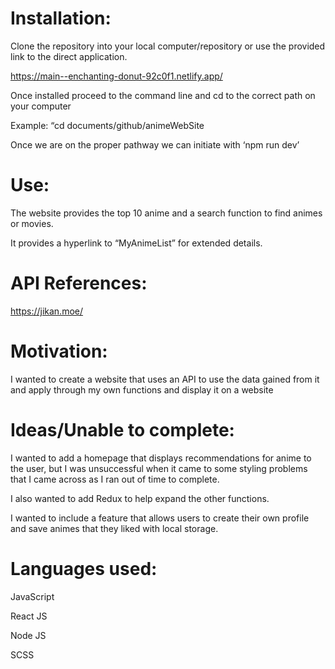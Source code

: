 
# Installation:
Clone the repository into your local computer/repository or use the provided link to the direct application.

https://main--enchanting-donut-92c0f1.netlify.app/

Once installed proceed to the command line and cd to the correct path on your computer

Example: “cd documents/github/animeWebSite

Once we are on the proper pathway we can initiate with ‘npm run dev’


# Use: 
The website provides the top 10 anime and a search function to find animes or movies.

It provides a hyperlink to “MyAnimeList” for extended details.

# API References:
https://jikan.moe/


# Motivation: 
I wanted to create a website that uses an API to use the data gained from it and apply through my own functions and display it on a website

# Ideas/Unable to complete:
I wanted to add a homepage that displays recommendations for anime to the user, but I was unsuccessful when it came to some styling problems that I came across as I ran out of time to complete.

I also wanted to add Redux to help expand the other functions.

I wanted to include a feature that allows users to create their own profile and save animes that they liked with local storage. 

# Languages used: 
JavaScript

React JS

Node JS

SCSS
